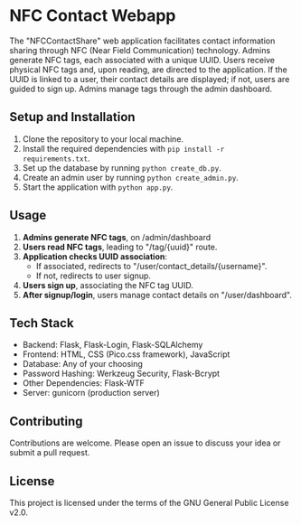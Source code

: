 # NFC Contact Webapp

The "NFCContactShare" web application facilitates contact information sharing through NFC (Near Field Communication) technology. Admins generate NFC tags, each associated with a unique UUID. Users receive physical NFC tags and, upon reading, are directed to the application. If the UUID is linked to a user, their contact details are displayed; if not, users are guided to sign up. Admins manage tags through the admin dashboard.

## Setup and Installation

1. Clone the repository to your local machine.
2. Install the required dependencies with `pip install -r requirements.txt`.
3. Set up the database by running `python create_db.py`.
4. Create an admin user by running `python create_admin.py`.
5. Start the application with `python app.py`.

## Usage

1. **Admins generate NFC tags**, on /admin/dashboard
2. **Users read NFC tags**, leading to "/tag/{uuid}" route.
3. **Application checks UUID association**:
   - If associated, redirects to "/user/contact_details/{username}".
   - If not, redirects to user signup.
4. **Users sign up**, associating the NFC tag UUID.
5. **After signup/login**, users manage contact details on "/user/dashboard".

## Tech Stack

- Backend: Flask, Flask-Login, Flask-SQLAlchemy
- Frontend: HTML, CSS (Pico.css framework), JavaScript
- Database: Any of your choosing
- Password Hashing: Werkzeug Security, Flask-Bcrypt
- Other Dependencies: Flask-WTF
- Server: gunicorn (production server)


## Contributing

Contributions are welcome. Please open an issue to discuss your idea or submit a pull request.

## License

This project is licensed under the terms of the GNU General Public License v2.0.
